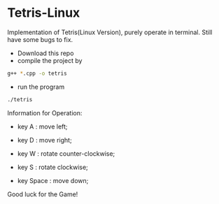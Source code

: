 # Tetris-Linux
Implementation of Tetris(Linux Version), purely operate in terminal.
Still have some bugs to fix.

* Download this repo
* compile the project by
```bash
g++ *.cpp -o tetris
```
* run the program
```bash
./tetris
```

Information for Operation:

* key A : move left;

* key D : move right;

* key W : rotate counter-clockwise;

* key S : rotate clockwise;

* key Space : move down;

Good luck for the Game!
